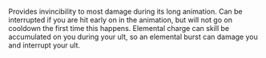 Provides invincibility to most damage during its long animation. Can be interrupted if you are hit early on in the animation, but will not go on cooldown the first time this happens. Elemental charge can skill be accumulated on you during your ult, so an elemental burst can damage you and interrupt your ult.